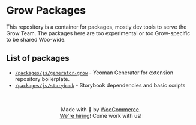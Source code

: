 # Grow Packages

This repository is a container for packages, mostly dev tools to serve the Grow Team.
The packages here are too experimental or too Grow-specific to be shared Woo-wide.

## List of packages

- [`/packages/js/generator-grow`](packages/js/generator-grow/README.md) - Yeoman Generator for extension repository boilerplate.
- [`/packages/js/storybook`](packages/js/storybook/README.md) - Storybook dependencies and basic scripts

<p align="center">
	<br/><br/>
	Made with 💜 by <a href="https://woocommerce.com/">WooCommerce</a>.<br/>
	<a href="https://woocommerce.com/careers/">We're hiring</a>! Come work with us!
</p>
